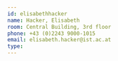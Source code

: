 ```yaml
---
id: elisabethhacker
name: Hacker, Elisabeth
room: Central Building, 3rd floor
phone: +43 (0)2243 9000-1015
email: elisabeth.hacker@ist.ac.at
type: 
---
```

